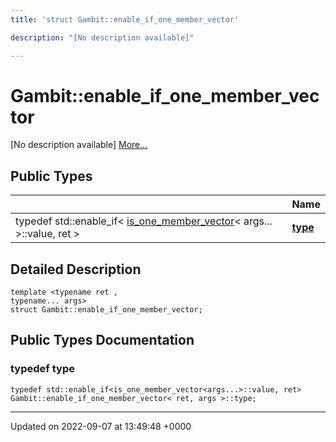 ```yaml
---
title: 'struct Gambit::enable_if_one_member_vector'

description: "[No description available]"

---
```


# Gambit::enable_if_one_member_vector





[No description available] [More...](#detailed-description)

## Public Types

|                | Name           |
| -------------- | -------------- |
| typedef std::enable_if< [is_one_member_vector](/documentation/code/classes/structgambit_1_1is__one__member__vector/)< args... >::value, ret > | **[type](/documentation/code/classes/structgambit_1_1enable__if__one__member__vector/#typedef-type)**  |

## Detailed Description

```
template <typename ret ,
typename... args>
struct Gambit::enable_if_one_member_vector;
```

## Public Types Documentation

### typedef type

```
typedef std::enable_if<is_one_member_vector<args...>::value, ret> Gambit::enable_if_one_member_vector< ret, args >::type;
```


-------------------------------

Updated on 2022-09-07 at 13:49:48 +0000